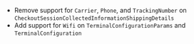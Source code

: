 * Remove support for `Carrier`, `Phone`, and `TrackingNumber` on `CheckoutSessionCollectedInformationShippingDetails`
* Add support for `Wifi` on `TerminalConfigurationParams` and `TerminalConfiguration`